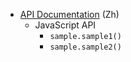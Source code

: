 * [API Documentation](https://github.com/cssmagic/sample/issues/1) (Zh)
    * JavaScript API
        * `sample.sample1()`
        * `sample.sample2()`
